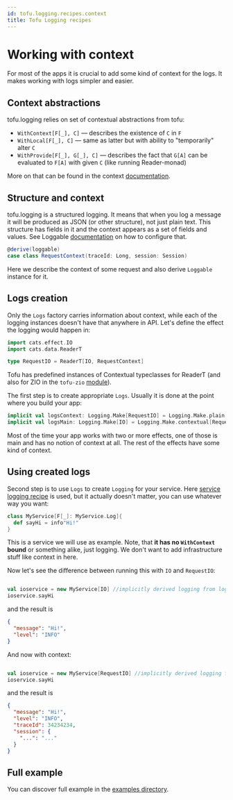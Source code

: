 ```yaml
---
id: tofu.logging.recipes.context
title: Tofu Logging recipes
---
```


# Working with context

For most of the apps it is crucial to add some kind of context for the logs. 
It makes working with logs simpler and easier.

## Context abstractions

tofu.logging relies on set of contextual abstractions from tofu:
- `WithContext[F[_], C]` — describes the existence of `C` in `F`
- `WithLocal[F[_], C]` — same as latter but with ability to "temporarily" alter `C`
- `WithProvide[F[_], G[_], C]` — describes the fact that `G[A]` can be evaluated to `F[A]` with given `C` (like running Reader-monad)

More on that can be found in the context [documentation](../../hascontext.md).


## Structure and context
tofu.logging is a structured logging. It means that when you log a message it will be produced as JSON (or other structure), not just plain text.
This structure has fields in it and the context appears as a set of fields and values. 
See Loggable [documentation](../main-entities.md#typeclass-loggablea) on how to configure that.

```scala
@derive(loggable)
case class RequestContext(traceId: Long, session: Session)
```
Here we describe the context of some request and also derive `Loggable` instance for it.


## Logs creation

Only the `Logs` factory carries information about context, while each of the logging instances doesn't have that anywhere in API.
Let's define the effect the logging would happen in:
```scala
import cats.effect.IO
import cats.data.ReaderT

type RequestIO = ReaderT[IO, RequestContext]
```
Tofu has predefined instances of Contextual typeclasses for ReaderT (and also for ZIO in the `tofu-zio` [module](https://github.com/tofu-tf/tofu/tree/better-doobie-example/modules/zio)).


The first step is to create appropriate `Logs`. Usually it is done at the point where you build your app:

```scala
implicit val logsContext: Logging.Make[RequestIO] = Logging.Make.plain[IO]
implicit val logsMain: Logging.Make[IO] = Logging.Make.contextual[RequestIO]
```
Most of the time your app works with two or more effects, one of those is main and has no notion of context at all.
The rest of the effects have some kind of context.

## Using created logs
Second step is to use  `Logs` to create `Logging` for your service. Here [service logging recipe](service.md) is used, but it actually doesn't matter, you can use whatever way you want:
```scala
class MyService[F[_]: MyService.Log]{
  def sayHi = info"Hi!"
}
```
This is a service we will use as example. Note, that **it has no `WithContext` bound** or something alike, just logging. We don't want to add infrastructure stuff like context in here.

Now let's see the difference between running this with `IO` and `RequestIO`:
```scala

val ioservice = new MyService[IO] //implicitly derived logging from logsMain
ioservice.sayHi 
```
and the result is
```json
{
  "message": "Hi!",
  "level": "INFO"
}
```

And now with context:
```scala

val ioservice = new MyService[RequestIO] //implicitly derived logging from logsContext
ioservice.sayHi 
```
and the result is

```json
{
  "message": "Hi!",
  "level": "INFO",
  "traceId": 34234234,
  "session": {
    "...": "..."
  }
}
```


## Full example

You can discover full example in the [examples directory](https://github.com/tofu-tf/tofu/tree/better-doobie-example/examples).
